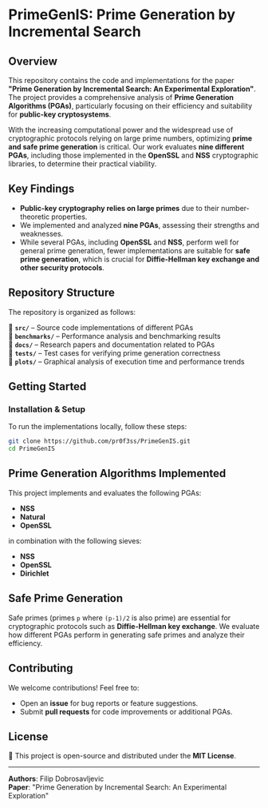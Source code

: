 # **PrimeGenIS: Prime Generation by Incremental Search**

## **Overview**
This repository contains the code and implementations for the paper **"Prime Generation by Incremental Search: An Experimental Exploration"**. The project provides a comprehensive analysis of **Prime Generation Algorithms (PGAs)**, particularly focusing on their efficiency and suitability for **public-key cryptosystems**.

With the increasing computational power and the widespread use of cryptographic protocols relying on large prime numbers, optimizing **prime and safe prime generation** is critical. Our work evaluates **nine different PGAs**, including those implemented in the **OpenSSL** and **NSS** cryptographic libraries, to determine their practical viability.

## **Key Findings**
- **Public-key cryptography relies on large primes** due to their number-theoretic properties.
- We implemented and analyzed **nine PGAs**, assessing their strengths and weaknesses.
- While several PGAs, including **OpenSSL** and **NSS**, perform well for general prime generation, fewer implementations are suitable for **safe prime generation**, which is crucial for **Diffie-Hellman key exchange and other security protocols**.

## **Repository Structure**
The repository is organized as follows:

📂 **`src/`** – Source code implementations of different PGAs  
📂 **`benchmarks/`** – Performance analysis and benchmarking results  
📂 **`docs/`** – Research papers and documentation related to PGAs  
📂 **`tests/`** – Test cases for verifying prime generation correctness  
📂 **`plots/`** – Graphical analysis of execution time and performance trends  

## **Getting Started**
### **Installation & Setup**
To run the implementations locally, follow these steps:

```sh
git clone https://github.com/pr0f3ss/PrimeGenIS.git
cd PrimeGenIS
```

## **Prime Generation Algorithms Implemented**
This project implements and evaluates the following PGAs:
- **NSS**
- **Natural**
- **OpenSSL**

in combination with the following sieves:

- **NSS**
- **OpenSSL**
- **Dirichlet**

## **Safe Prime Generation**
Safe primes (primes `p` where `(p-1)/2` is also prime) are essential for cryptographic protocols such as **Diffie-Hellman key exchange**. We evaluate how different PGAs perform in generating safe primes and analyze their efficiency.

## **Contributing**
We welcome contributions! Feel free to:
- Open an **issue** for bug reports or feature suggestions.
- Submit **pull requests** for code improvements or additional PGAs.

## **License**
📜 This project is open-source and distributed under the **MIT License**.

---
**Authors**: Filip Dobrosavljevic  
**Paper**: "Prime Generation by Incremental Search: An Experimental Exploration"

